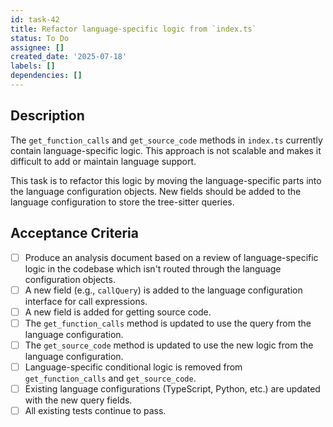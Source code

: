 ```yaml
---
id: task-42
title: Refactor language-specific logic from `index.ts`
status: To Do
assignee: []
created_date: '2025-07-18'
labels: []
dependencies: []
---
```


## Description

The `get_function_calls` and `get_source_code` methods in `index.ts` currently contain language-specific logic. This approach is not scalable and makes it difficult to add or maintain language support.

This task is to refactor this logic by moving the language-specific parts into the language configuration objects. New fields should be added to the language configuration to store the tree-sitter queries.

## Acceptance Criteria

- [ ] Produce an analysis document based on a review of language-specific logic in the codebase which isn't routed through the language configuration objects.
- [ ] A new field (e.g., `callQuery`) is added to the language configuration interface for call expressions.
- [ ] A new field is added for getting source code.
- [ ] The `get_function_calls` method is updated to use the query from the language configuration.
- [ ] The `get_source_code` method is updated to use the new logic from the language configuration.
- [ ] Language-specific conditional logic is removed from `get_function_calls` and `get_source_code`.
- [ ] Existing language configurations (TypeScript, Python, etc.) are updated with the new query fields.
- [ ] All existing tests continue to pass.
